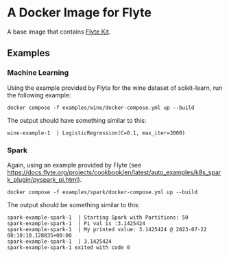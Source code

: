 # A Docker Image for Flyte

A base image that contains
[Flyte Kit](https://docs.flyte.org/en/latest/index.html).

## Examples

### Machine Learning

Using the example provided by Flyte for the wine dataset of scikit-learn,
run the following example:

```shell
docker compose -f examples/wine/docker-compose.yml up --build
```

The output should have something similar to this:

```
wine-example-1  | LogisticRegression(C=0.1, max_iter=3000)
```
### Spark

Again, using an example provided by Flyte
(see <https://docs.flyte.org/projects/cookbook/en/latest/auto_examples/k8s_spark_plugin/pyspark_pi.html>).

```shell
docker compose -f examples/spark/docker-compose.yml up --build
```

The output should be something similar to this:

```
spark-example-spark-1  | Starting Spark with Partitions: 50
spark-example-spark-1  | Pi val is :3.1425424
spark-example-spark-1  | My printed value: 3.1425424 @ 2023-07-22 08:18:10.128835+00:00
spark-example-spark-1  | 3.1425424
spark-example-spark-1 exited with code 0
```
